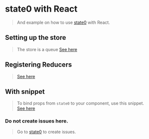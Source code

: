 # state0 with React

> And example on how to use [state0](https://github.com/sebbekarlsson/state0) with React.

## Setting up the store

> The store is a queue 
> [See here](src/store/index.ts)

## Registering Reducers

> [See here](src/store/reducers.ts)

## With snippet

> To bind props from `state0` to your component, use this snippet.  
> [See here](src/store/with.ts)

### Do not create issues here.

> Go to [state0](https://github.com/sebbekarlsson/state0) to create issues.

